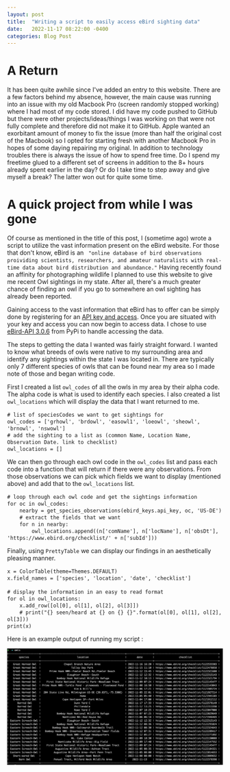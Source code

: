```yaml
---
layout: post
title:  "Writing a script to easily access eBird sighting data"
date:   2022-11-17 08:22:00 -0400
categories: Blog Post
---
```


# A Return

It has been quite awhile since I've added an entry to this website. There are a few factors behind my absence, however, the main cause was running into an issue with my old Macbook Pro (screen randomly stopped working) where I had most of my code stored. I did have my code pushed to GitHub but there were other projects/ideas/things I was working on that were not fully complete and therefore did not make it to GitHub. Apple wanted an exorbitant amount of money to fix the issue (more than half the original cost of the Macbook) so I opted for starting fresh with another Macbook Pro in hopes of some daying repairing my original. In addition to technology troubles there is always the issue of how to spend free time. Do I spend my freetime glued to a different set of screens in addition to the 8+ hours already spent earlier in the day? Or do I take time to step away and give myself a break? The latter won out for quite some time.

# A quick project from while I was gone

Of course as mentioned in the title of this post, I (sometime ago) wrote a script to utilize the vast information present on the eBird website. For those that don't know, eBird is an ` "online database of bird observations proividing scientists, researchers, and amateur naturalists with real-time data about bird distribution and abundance."` Having recently found an affinity for photographing wildlife I planned to use this website to give me recent Owl sightings in my state. After all, there's a much greater chance of finding an owl if you go to somewhere an owl sighting has already been reported.

Gaining access to the vast information that eBird has to offer can be simply done by registering for an [API key and access](https://www.birds.cornell.edu/home/ebird-api-terms-of-use/). Once you are situated with your key and access you can now begin to access data. I chose to use [eBird-API 3.0.6](https://pypi.org/project/ebird-api/) from PyPi to handle accessing the data.

The steps to getting the data I wanted was fairly straight forward. I wanted to know what breeds of owls were native to my surrounding area and identify any sightings within the state I was located in. There are typically only 7 different species of owls that can be found near my area so I made note of those and began writing code.

First I created a list `owl_codes` of all the owls in my area by their alpha code. The alpha code is what is used to identify each species. I also created a list `owl_locations` which will display the data that I want returned to me.
```
# list of speciesCodes we want to get sightings for
owl_codes = ['grhowl', 'brdowl', 'easowl1', 'loeowl', 'sheowl', 'brnowl', 'nswowl']
# add the sighting to a list as (common Name, Location Name, Observation Date. link to checklist)
owl_locations = []
```

We can then go through each owl code in the `owl_codes` list and pass each code into a function that will return if there were any observations. From those observations we can pick which fields we want to display (mentioned above) and add that to the `owl_locations` list.

```
# loop through each owl code and get the sightings information
for oc in owl_codes:
    nearby = get_species_observations(ebird_keys.api_key, oc, 'US-DE')
    # extract the fields that we want
    for n in nearby:
        owl_locations.append((n['comName'], n['locName'], n['obsDt'], 'https://www.ebird.org/checklist/' + n['subId']))
```

Finally, using `PrettyTable` we can display our findings in an aesthetically pleasing manner.

```
x = ColorTable(theme=Themes.DEFAULT)
x.field_names = ['species', 'location', 'date', 'checklist']

# display the information in an easy to read format
for ol in owl_locations:
    x.add_row([ol[0], ol[1], ol[2], ol[3]])
    # print("{} seen/heard at {} on {} {}".format(ol[0], ol[1], ol[2], ol[3]))
print(x)
```

Here is an example output of running my script :

![image](/public/images/Owl_finder_output.png)